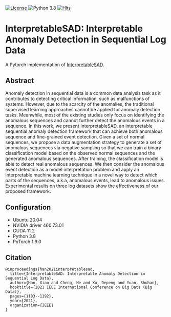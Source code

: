 [![License](https://img.shields.io/badge/License-MIT-red.svg)](https://github.com/hanxiao0607/InterpretableSAD/blob/main/LICENSE)
![Python 3.8](https://img.shields.io/badge/python-3.8-blue.svg)
[![Hits](https://hits.seeyoufarm.com/api/count/incr/badge.svg?url=https%3A%2F%2Fgithub.com%2Fhanxiao0607%2FInterpretableSAD&count_bg=%2379C83D&title_bg=%23555555&icon=&icon_color=%23E7E7E7&title=hits&edge_flat=false)](https://hits.seeyoufarm.com)

# InterpretableSAD: Interpretable Anomaly Detection in Sequential Log Data
A Pytorch implementation of [InterpretableSAD](https://ieeexplore.ieee.org/document/9671642).

## Abstract
Anomaly detection in sequential data is a common data analysis task as it contributes to detecting critical information, such as malfunctions of systems. However, due to the scarcity of the anomalies, the traditional supervised learning approaches cannot be applied for anomaly detection tasks. Meanwhile, most of the existing studies only focus on identifying the anomalous sequences and cannot further detect the anomalous events in a sequence. In this work, we present InterpretableSAD, an interpretable sequential anomaly detection framework that can achieve both anomalous sequence and fine-grained event detection. Given a set of normal sequences, we propose a data augmentation strategy to generate a set of anomalous sequences via negative sampling so that we can train a binary classification model based on the observed normal sequences and the generated anomalous sequences. After training, the classification model is able to detect real anomalous sequences. We then consider the anomalous event detection as a model interpretation problem and apply an interpretable machine learning technique in a novel way to detect which parts of the sequences, a.k.a, anomalous events, lead to anomalous issues. Experimental results on three log datasets show the effectiveness of our proposed framework.

## Configuration
- Ubuntu 20.04
- NVIDIA driver 460.73.01 
- CUDA 11.2
- Python 3.8
- PyTorch 1.9.0

## Citation
```
@inproceedings{han2021interpretablesad,
  title={InterpretableSAD: Interpretable Anomaly Detection in Sequential Log Data},
  author={Han, Xiao and Cheng, He and Xu, Depeng and Yuan, Shuhan},
  booktitle={2021 IEEE International Conference on Big Data (Big Data)},
  pages={1183--1192},
  year={2021},
  organization={IEEE}
}
```
